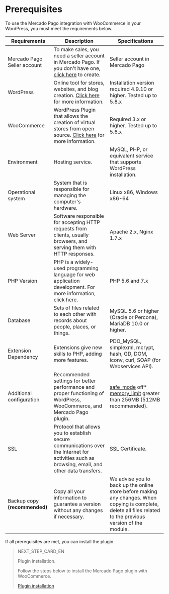 # Prerequisites

To use the Mercado Pago integration with WooCommerce in your WordPress, you must meet the requirements below.

| Requirements | Description | Specifications |
|---|---|---|
| Mercado Pago Seller account | To make sales, you need a seller account in Mercado Pago. If you don't have one, [click here](https://www.mercadopago[FAKER][URL][DOMAIN]/hub/registration/landing) to create. | Seller account in Mercado Pago|
| WordPress | Online tool for stores, websites, and blog creation. [Click here](https://br.wordpress.org/about/) for more information. | Installation version required 4.9.10 or higher. Tested up to 5.8.x |
| WooCommerce | WordPress Plugin that allows the creation of virtual stores from open source. [Click here](https://woocommerce.com/woocommerce-features/) for more information. | Required 3.x or higher. Tested up to 5.6.x |
| Environment | Hosting service. | MySQL, PHP, or equivalent service that supports WordPress installation. |
| Operational system | System that is responsible for managing the computer's hardware. | Linux x86, Windows x86-64 |
| Web Server | Software responsible for accepting HTTP requests from clients, usually browsers, and serving them with HTTP responses. | Apache 2.x, Nginx 1.7.x |
| PHP Version | PHP is a widely-used programming language for web application development. For more information, [click here](https://www.php.net/). | PHP 5.6 and 7.x |
| Database | Sets of files related to each other with records about people, places, or things. | MySQL 5.6 or higher (Oracle or Percona), MariaDB 10.0 or higher.|
| Extension Dependency | Extensions give new skills to PHP, adding more features. | PDO_MySQL, simplexml, mcrypt, hash, GD, DOM, iconv, curl, SOAP (for Webservices API). |
| Additional configuration | Recommended settings for better performance and proper functioning of WordPress, WooCommerce, and Mercado Pago plugin. | [safe_mode](https://wordpress.org/plugins/safe-mode/) off* [memory_limit](https://docs.woocommerce.com/document/increasing-the-wordpress-memory-limit/) greater than 256MB (512MB recommended). |
| SSL | Protocol that allows you to establish secure communications over the Internet for activities such as browsing, email, and other data transfers. | SSL Certificate. |
| Backup copy **(recommended)**| Copy all your information to guarantee a version without any changes if necessary. | We advise you to back up the online store before making any changes. When copying is complete, delete all files related to the previous version of the module. |

If all prerequisites are met, you can install the plugin.

> NEXT_STEP_CARD_EN
>
> Plugin installation.
>
> Follow the steps below to install the Mercado Pago plugin with WooCommerce.
>
> [Plugin installation](https://www.mercadopago[FAKER][URL][DOMAIN]/developers/en/guides/woocommerce/installation)